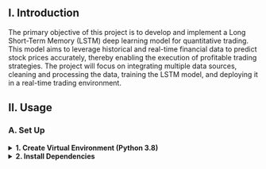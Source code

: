 ## I. Introduction
The primary objective of this project is to develop and implement a Long Short-Term Memory (LSTM) deep learning model for quantitative trading. This model aims to leverage historical and real-time financial data to predict stock prices accurately, thereby enabling the execution of profitable trading strategies. The project will focus on integrating multiple data sources, cleaning and processing the data, training the LSTM model, and deploying it in a real-time trading environment.

## II. Usage
### A. Set Up

<details><summary><strong> 1. Create Virtual Environment (Python 3.8) </strong></summary>

* If you want to create a new virtual enviroment, you can use the following command in the terminal of the project directory:

  * In Windows or Linux, you can use the following command:
  
  ```bash
    python -m venv venv
  ```

  * Then, you can activate the virtual enviroment by using the following command:
  
  ```bash
    venv\Scripts\activate
  ```

  * In MacOs, you can use the following command:
  
  ```bash
    python3 -m venv venv
  ```

  * Then, you can activate the virtual enviroment by using the following command:
  
  ```bash
    source venv/Scripts/activate
  ```

* Make sure the virtual environment needed for project is activate with corresponding project directory, you can use the following command:

  * In Windows or Linux, you can use the following command:
  
  ```bash
    venv\Scripts\activate
  ```

  * In MacOs, you can use the following command:
  
  ```bash
    source venv/Scripts/activate
  ```

</br>
</details>

<details><summary><strong> 2. Install Dependencies </strong></summary>
<p>
Install requirements.txt: Automatically installed dependencies that needed for the project:
  
  ```bash
    pip install NolanMQuantTradingEnvSetUp
  ```
  or
  ```bash
    pip install -r requirements.txt
  ```
</p>
</details>
<br>